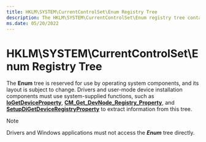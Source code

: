 ```yaml
---
title: HKLM\SYSTEM\CurrentControlSet\Enum Registry Tree
description: The HKLM\SYSTEM\CurrentControlSet\Enum registry tree contains information about the devices on the system.
ms.date: 05/20/2022
---
```


# HKLM\\SYSTEM\\CurrentControlSet\\Enum Registry Tree

The **Enum** tree is reserved for use by operating system components, and its layout is subject to change. Drivers and user-mode device installation components must use system-supplied functions, such as [**IoGetDeviceProperty**](/windows-hardware/drivers/ddi/wdm/nf-wdm-iogetdeviceproperty), [**CM_Get_DevNode_Registry_Property**](/windows/win32/api/cfgmgr32/nf-cfgmgr32-cm_get_devnode_registry_propertyw), and [**SetupDiGetDeviceRegistryProperty**](/windows/win32/api/setupapi/nf-setupapi-setupdigetdeviceregistrypropertya) to extract information from this tree. 

> [!NOTE]
> Drivers and Windows applications must not access the ***Enum*** tree directly.

 

